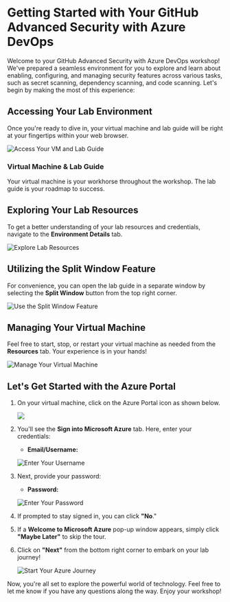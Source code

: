 # Getting Started with Your GitHub Advanced Security with Azure DevOps
 
Welcome to your GitHub Advanced Security with Azure DevOps workshop! We've prepared a seamless environment for you to explore and learn about enabling, configuring, and managing security features across various tasks, such as secret scanning, dependency scanning, and code scanning. Let's begin by making the most of this experience:
 
## Accessing Your Lab Environment
 
Once you're ready to dive in, your virtual machine and lab guide will be right at your fingertips within your web browser.
 
  ![Access Your VM and Lab Guide](media/labguide-1.png)

### Virtual Machine & Lab Guide
 
Your virtual machine is your workhorse throughout the workshop. The lab guide is your roadmap to success.
 
## Exploring Your Lab Resources
 
To get a better understanding of your lab resources and credentials, navigate to the **Environment Details** tab.
 
  ![Explore Lab Resources](media/env-1.png)
 
## Utilizing the Split Window Feature
 
For convenience, you can open the lab guide in a separate window by selecting the **Split Window** button from the top right corner.
 
![Use the Split Window Feature](media/spl.png)
 
## Managing Your Virtual Machine
 
Feel free to start, stop, or restart your virtual machine as needed from the **Resources** tab. Your experience is in your hands!
 
![Manage Your Virtual Machine](media/res.png)
 
## Let's Get Started with the Azure Portal
 
1. On your virtual machine, click on the Azure Portal icon as shown below.
   
   ![](media/sc900-image(1).png)
 
3. You'll see the **Sign into Microsoft Azure** tab. Here, enter your credentials:
 
   - **Email/Username:** <inject key="AzureAdUserEmail"></inject>
 
   ![Enter Your Username](media/sc900-image-1.png)
 
4. Next, provide your password:
 
   - **Password:** <inject key="AzureAdUserPassword"></inject>
 
   ![Enter Your Password](media/sc900-image-2.png)
 
5. If prompted to stay signed in, you can click **"No**."
 
6. If a **Welcome to Microsoft Azure** pop-up window appears, simply click **"Maybe Later"** to skip the tour.
 
7. Click on **"Next"** from the bottom right corner to embark on your lab journey!
 
   ![Start Your Azure Journey](media/sc900-image(3).png)
 
Now, you're all set to explore the powerful world of technology. Feel free to let me know if you have any questions along the way. Enjoy your workshop!
